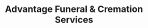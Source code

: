 ---
title: "Advantage Funeral & Cremation Services"
url: /mesa/advantage-funeral-und-cremation-services/
shop: Bestattungen
---
